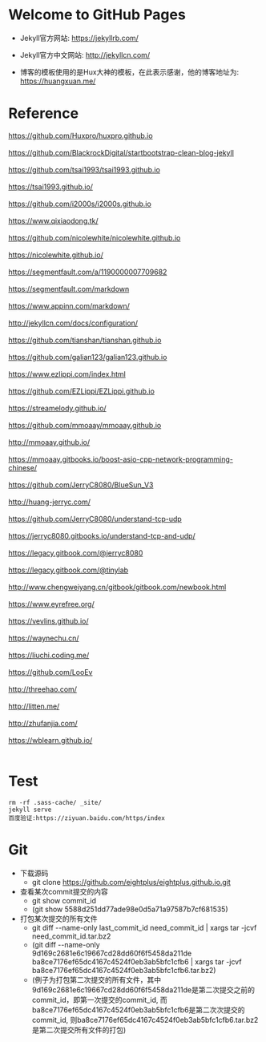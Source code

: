 Welcome to GitHub Pages
===========

- Jekyll官方网站: https://jekyllrb.com/

- Jekyll官方中文网站: http://jekyllcn.com/

- 博客的模板使用的是Hux大神的模板，在此表示感谢，他的博客地址为: https://huangxuan.me/


Reference
===========
https://github.com/Huxpro/huxpro.github.io <br><br>
https://github.com/BlackrockDigital/startbootstrap-clean-blog-jekyll <br><br>
https://github.com/tsai1993/tsai1993.github.io <br><br>
https://tsai1993.github.io/ <br><br>
https://github.com/i2000s/i2000s.github.io <br><br>
https://www.qixiaodong.tk/ <br><br>
https://github.com/nicolewhite/nicolewhite.github.io <br><br>
https://nicolewhite.github.io/ <br><br>
https://segmentfault.com/a/1190000007709682 <br><br>
https://segmentfault.com/markdown <br><br>
https://www.appinn.com/markdown/ <br><br>
http://jekyllcn.com/docs/configuration/ <br><br>
https://github.com/tianshan/tianshan.github.io <br><br>
https://github.com/galian123/galian123.github.io <br><br>
https://www.ezlippi.com/index.html <br><br>
https://github.com/EZLippi/EZLippi.github.io <br><br>
https://streamelody.github.io/ <br><br>
https://github.com/mmoaay/mmoaay.github.io <br><br>
http://mmoaay.github.io/ <br><br>
https://mmoaay.gitbooks.io/boost-asio-cpp-network-programming-chinese/ <br><br>
https://github.com/JerryC8080/BlueSun_V3 <br><br>
http://huang-jerryc.com/ <br><br>
https://github.com/JerryC8080/understand-tcp-udp <br><br>
https://jerryc8080.gitbooks.io/understand-tcp-and-udp/ <br><br>
https://legacy.gitbook.com/@jerryc8080 <br><br>
https://legacy.gitbook.com/@tinylab <br><br>
http://www.chengweiyang.cn/gitbook/gitbook.com/newbook.html <br><br>
https://www.eyrefree.org/ <br><br>
https://vevlins.github.io/ <br><br>
https://waynechu.cn/ <br><br>
https://liuchi.coding.me/ <br><br>
https://github.com/LooEv <br><br>
http://threehao.com/ <br><br>
http://litten.me/ <br><br>
http://zhufanjia.com/ <br><br>
https://wblearn.github.io/ <br><br>

Test
============
```
rm -rf .sass-cache/ _site/
jekyll serve
百度验证:https://ziyuan.baidu.com/https/index
```

Git
============

- 下载源码
    - git clone https://github.com/eightplus/eightplus.github.io.git
- 查看某次commit提交的内容
    - git show commit_id
    - (git show 5588d251dd77ade98e0d5a71a97587b7cf681535)
- 打包某次提交的所有文件
    - git diff --name-only last_commit_id need_commit_id | xargs tar -jcvf need_commit_id.tar.bz2
    - (git diff --name-only 9d169c2681e6c19667cd28dd60f6f5458da211de ba8ce7176ef65dc4167c4524f0eb3ab5bfc1cfb6 | xargs tar -jcvf ba8ce7176ef65dc4167c4524f0eb3ab5bfc1cfb6.tar.bz2)
    - (例子为打包第二次提交的所有文件，其中9d169c2681e6c19667cd28dd60f6f5458da211de是第二次提交之前的commit_id，即第一次提交的commit_id, 而ba8ce7176ef65dc4167c4524f0eb3ab5bfc1cfb6是第二次次提交的commit_id, 则ba8ce7176ef65dc4167c4524f0eb3ab5bfc1cfb6.tar.bz2是第二次提交所有文件的打包)
